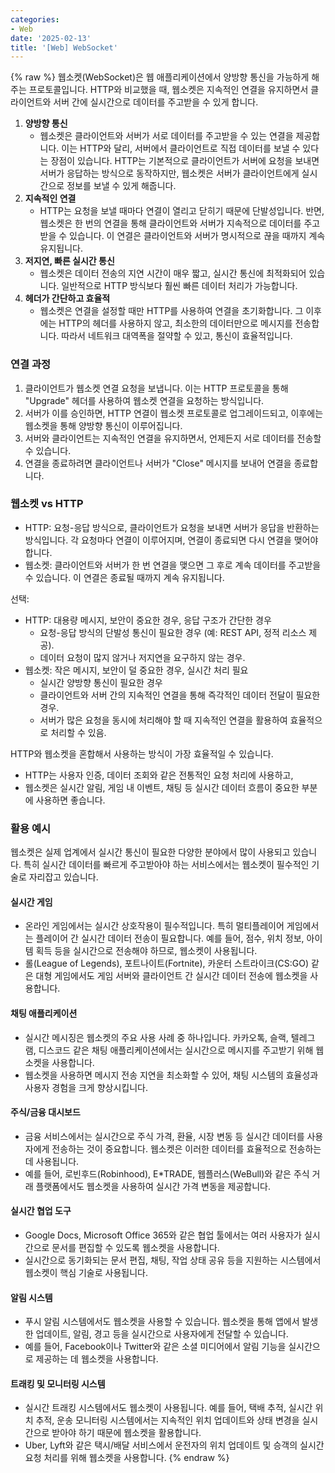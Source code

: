 ```yaml
---
categories:
- Web
date: '2025-02-13'
title: '[Web] WebSocket'
---
```


{% raw %}
웹소켓(WebSocket)은 웹 애플리케이션에서 양방향 통신을 가능하게 해주는 프로토콜입니다. HTTP와 비교했을 때, 웹소켓은 지속적인 연결을 유지하면서 클라이언트와 서버 간에 실시간으로 데이터를 주고받을 수 있게 합니다.

1. **양방향 통신**
    - 웹소켓은 클라이언트와 서버가 서로 데이터를 주고받을 수 있는 연결을 제공합니다. 이는 HTTP와 달리, 서버에서 클라이언트로 직접 데이터를 보낼 수 있다는 장점이 있습니다. HTTP는 기본적으로 클라이언트가 서버에 요청을 보내면 서버가 응답하는 방식으로 동작하지만, 웹소켓은 서버가 클라이언트에게 실시간으로 정보를 보낼 수 있게 해줍니다.
2. **지속적인 연결**
    - HTTP는 요청을 보낼 때마다 연결이 열리고 닫히기 때문에 단발성입니다. 반면, 웹소켓은 한 번의 연결을 통해 클라이언트와 서버가 지속적으로 데이터를 주고받을 수 있습니다. 이 연결은 클라이언트와 서버가 명시적으로 끊을 때까지 계속 유지됩니다.
3. **저지연, 빠른 실시간 통신**
    - 웹소켓은 데이터 전송의 지연 시간이 매우 짧고, 실시간 통신에 최적화되어 있습니다. 일반적으로 HTTP 방식보다 훨씬 빠른 데이터 처리가 가능합니다.
4. **헤더가 간단하고 효율적**
    - 웹소켓은 연결을 설정할 때만 HTTP를 사용하여 연결을 초기화합니다. 그 이후에는 HTTP의 헤더를 사용하지 않고, 최소한의 데이터만으로 메시지를 전송합니다. 따라서 네트워크 대역폭을 절약할 수 있고, 통신이 효율적입니다.

### 연결 과정
1. 클라이언트가 웹소켓 연결 요청을 보냅니다. 이는 HTTP 프로토콜을 통해 "Upgrade" 헤더를 사용하여 웹소켓 연결을 요청하는 방식입니다.
2. 서버가 이를 승인하면, HTTP 연결이 웹소켓 프로토콜로 업그레이드되고, 이후에는 웹소켓을 통해 양방향 통신이 이루어집니다.
3. 서버와 클라이언트는 지속적인 연결을 유지하면서, 언제든지 서로 데이터를 전송할 수 있습니다.
4. 연결을 종료하려면 클라이언트나 서버가 "Close" 메시지를 보내어 연결을 종료합니다.

### 웹소켓 vs HTTP
- HTTP: 요청-응답 방식으로, 클라이언트가 요청을 보내면 서버가 응답을 반환하는 방식입니다. 각 요청마다 연결이 이루어지며, 연결이 종료되면 다시 연결을 맺어야 합니다.
- 웹소켓: 클라이언트와 서버가 한 번 연결을 맺으면 그 후로 계속 데이터를 주고받을 수 있습니다. 이 연결은 종료될 때까지 계속 유지됩니다.

선택:
- HTTP: 대용량 메시지, 보안이 중요한 경우, 응답 구조가 간단한 경우
    - 요청-응답 방식의 단발성 통신이 필요한 경우 (예: REST API, 정적 리소스 제공).
    - 데이터 요청이 많지 않거나 저지연을 요구하지 않는 경우.
- 웹소켓: 작은 메시지, 보안이 덜 중요한 경우, 실시간 처리 필요
    - 실시간 양방향 통신이 필요한 경우
    - 클라이언트와 서버 간의 지속적인 연결을 통해 즉각적인 데이터 전달이 필요한 경우.
    - 서버가 많은 요청을 동시에 처리해야 할 때 지속적인 연결을 활용하여 효율적으로 처리할 수 있음.

HTTP와 웹소켓을 혼합해서 사용하는 방식이 가장 효율적일 수 있습니다.
- HTTP는 사용자 인증, 데이터 조회와 같은 전통적인 요청 처리에 사용하고,
- 웹소켓은 실시간 알림, 게임 내 이벤트, 채팅 등 실시간 데이터 흐름이 중요한 부분에 사용하면 좋습니다.

### 활용 예시
웹소켓은 실제 업계에서 실시간 통신이 필요한 다양한 분야에서 많이 사용되고 있습니다. 특히 실시간 데이터를 빠르게 주고받아야 하는 서비스에서는 웹소켓이 필수적인 기술로 자리잡고 있습니다.

#### 실시간 게임
- 온라인 게임에서는 실시간 상호작용이 필수적입니다. 특히 멀티플레이어 게임에서는 플레이어 간 실시간 데이터 전송이 필요합니다. 예를 들어, 점수, 위치 정보, 아이템 획득 등을 실시간으로 전송해야 하므로, 웹소켓이 사용됩니다.
- 롤(League of Legends), 포트나이트(Fortnite), 카운터 스트라이크(CS:GO) 같은 대형 게임에서도 게임 서버와 클라이언트 간 실시간 데이터 전송에 웹소켓을 사용합니다.

#### 채팅 애플리케이션
- 실시간 메시징은 웹소켓의 주요 사용 사례 중 하나입니다. 카카오톡, 슬랙, 텔레그램, 디스코드 같은 채팅 애플리케이션에서는 실시간으로 메시지를 주고받기 위해 웹소켓을 사용합니다.
- 웹소켓을 사용하면 메시지 전송 지연을 최소화할 수 있어, 채팅 시스템의 효율성과 사용자 경험을 크게 향상시킵니다.

#### 주식/금융 대시보드
- 금융 서비스에서는 실시간으로 주식 가격, 환율, 시장 변동 등 실시간 데이터를 사용자에게 전송하는 것이 중요합니다. 웹소켓은 이러한 데이터를 효율적으로 전송하는 데 사용됩니다.
- 예를 들어, 로빈후드(Robinhood), E*TRADE, 웹플러스(WeBull)와 같은 주식 거래 플랫폼에서도 웹소켓을 사용하여 실시간 가격 변동을 제공합니다.

#### 실시간 협업 도구
- Google Docs, Microsoft Office 365와 같은 협업 툴에서는 여러 사용자가 실시간으로 문서를 편집할 수 있도록 웹소켓을 사용합니다.
- 실시간으로 동기화되는 문서 편집, 채팅, 작업 상태 공유 등을 지원하는 시스템에서 웹소켓이 핵심 기술로 사용됩니다.

#### 알림 시스템
- 푸시 알림 시스템에서도 웹소켓을 사용할 수 있습니다. 웹소켓을 통해 앱에서 발생한 업데이트, 알림, 경고 등을 실시간으로 사용자에게 전달할 수 있습니다.
- 예를 들어, Facebook이나 Twitter와 같은 소셜 미디어에서 알림 기능을 실시간으로 제공하는 데 웹소켓을 사용합니다.

#### 트래킹 및 모니터링 시스템
- 실시간 트래킹 시스템에서도 웹소켓이 사용됩니다. 예를 들어, 택배 추적, 실시간 위치 추적, 운송 모니터링 시스템에서는 지속적인 위치 업데이트와 상태 변경을 실시간으로 받아야 하기 때문에 웹소켓을 활용합니다.
- Uber, Lyft와 같은 택시/배달 서비스에서 운전자의 위치 업데이트 및 승객의 실시간 요청 처리를 위해 웹소켓을 사용합니다.
{% endraw %}